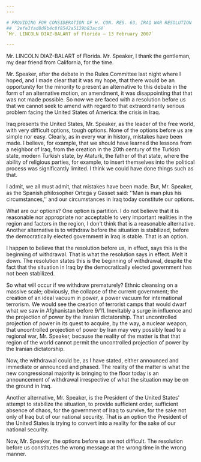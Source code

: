 ```yaml
---
---

# PROVIDING FOR CONSIDERATION OF H. CON. RES. 63, IRAQ WAR RESOLUTION
## `2efe3fad8d9b4c8f8542a5129b83acd4`
`Mr. LINCOLN DIAZ-BALART of Florida — 13 February 2007`

---
```



Mr. LINCOLN DIAZ-BALART of Florida. Mr. Speaker, I thank the 
gentleman, my dear friend from California, for the time.

Mr. Speaker, after the debate in the Rules Committee last night where 
I hoped, and I made clear that it was my hope, that there would be an 
opportunity for the minority to present an alternative to this debate 
in the form of an alternative motion, an amendment, it was 
disappointing that that was not made possible. So now we are faced with 
a resolution before us that we cannot seek to amend with regard to that 
extraordinarily serious problem facing the United States of America: 
the crisis in Iraq.

Iraq presents the United States, Mr. Speaker, as the leader of the 
free world, with very difficult options, tough options. None of the 
options before us are simple nor easy. Clearly, as in every war in 
history, mistakes have been made. I believe, for example, that we 
should have learned the lessons from a neighbor of Iraq, from the 
creation in the 20th century of the Turkish state, modern Turkish 
state, by Ataturk, the father of that state, where the ability of 
religious parties, for example, to insert themselves into the political 
process was significantly limited. I think we could have done things 
such as that.

I admit, we all must admit, that mistakes have been made. But, Mr. 
Speaker, as the Spanish philosopher Ortega y Gasset said: ''Man is man 
plus his circumstances,'' and our circumstances in Iraq today 
constitute our options.

What are our options? One option is partition. I do not believe that 
it is reasonable nor appropriate nor acceptable to very important 
realities in the region and factors in the region, I don't think that 
is a reasonable alternative. Another alternative is to withdraw before 
the situation is stabilized, before the democratically elected 
government in Iraq is stable. That is an option.

I happen to believe that the resolution before us, in effect, says 
this is the beginning of withdrawal. That is what the resolution says 
in effect. Melt it down. The resolution states this is the beginning of 
withdrawal, despite the fact that the situation in Iraq by the 
democratically elected government has not been stabilized.

So what will occur if we withdraw prematurely? Ethnic cleansing on a 
massive scale; obviously, the collapse of the current government; the 
creation of an ideal vacuum in power, a power vacuum for international 
terrorism. We would see the creation of terrorist camps that would 
dwarf what we saw in Afghanistan before 9/11. Inevitably a surge in 
influence and the projection of power by the Iranian dictatorship. That 
uncontrolled projection of power in its quest to acquire, by the way, a 
nuclear weapon, that uncontrolled projection of power by Iran may very 
possibly lead to a regional war, Mr. Speaker, because the reality of 
the matter is that that region of the world cannot permit the 
uncontrolled projection of power by the Iranian dictatorship.

Now, the withdrawal could be, as I have stated, either announced and 
immediate or announced and phased. The reality of the matter is what 
the new congressional majority is bringing to the floor today is an 
announcement of withdrawal irrespective of what the situation may be on 
the ground in Iraq.

Another alternative, Mr. Speaker, is the President of the United 
States' attempt to stabilize the situation, to provide sufficient 
order, sufficient absence of chaos, for the government of Iraq to 
survive, for the sake not only of Iraq but of our national security. 
That is an option the President of the United States is trying to 
convert into a reality for the sake of our national security.

Now, Mr. Speaker, the options before us are not difficult. The 
resolution before us constitutes the wrong message at the wrong time in 
the wrong manner.